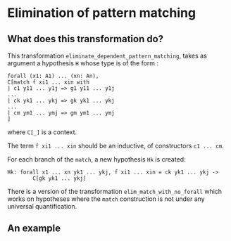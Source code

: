 # Elimination of pattern matching

## What does this transformation do?

This transformation `eliminate_dependent_pattern_matching`, takes as argument a hypothesis `H` whose type
is of the form :
```Coq
forall (x1: A1) ... (xn: An), 
C[match f xi1 ... xin with 
| c1 y11 ... y1j => g1 y11 ... y1j
... 
| ck yk1 ... ykj => gk yk1 ... ykj 
...
| cm ym1 ... ymj => gm ym1 ... ymj
]
```

where `C[_]` is a context.

The term `f xi1 ... xin` should be an inductive, of constructors `c1 ... cm`.

For each branch of the `match`, a new hypothesis `Hk` is created: 

```
Hk: forall x1 ... xn yk1 ... ykj, f xi1 ... xin = ck yk1 ... ykj -> 
        C[gk yk1 ... ykj]
```

There is a version of the transformation `elim_match_with_no_forall` which works on hypotheses where the 
`match` construction is not under any universal quantification. 

## An example
